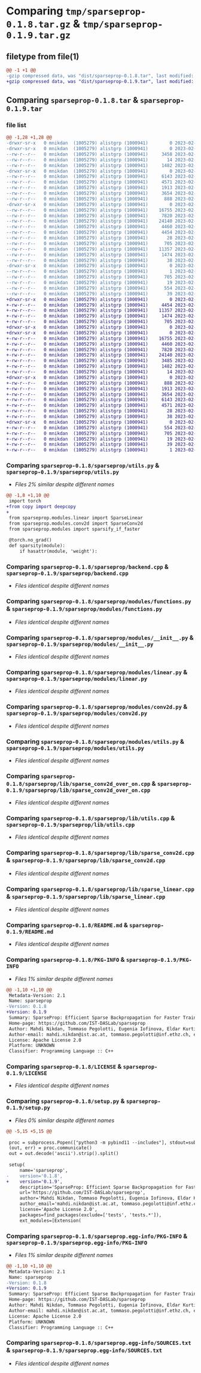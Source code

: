 # Comparing `tmp/sparseprop-0.1.8.tar.gz` & `tmp/sparseprop-0.1.9.tar.gz`

## filetype from file(1)

```diff
@@ -1 +1 @@
-gzip compressed data, was "dist/sparseprop-0.1.8.tar", last modified: Tue Feb 21 10:42:27 2023, max compression
+gzip compressed data, was "dist/sparseprop-0.1.9.tar", last modified: Tue Feb 21 10:56:31 2023, max compression
```

## Comparing `sparseprop-0.1.8.tar` & `sparseprop-0.1.9.tar`

### file list

```diff
@@ -1,28 +1,28 @@
-drwxr-sr-x   0 mnikdan  (1005279) alistgrp (1000941)        0 2023-02-21 10:42:27.000000 sparseprop-0.1.8/
-drwxr-sr-x   0 mnikdan  (1005279) alistgrp (1000941)        0 2023-02-21 10:42:27.000000 sparseprop-0.1.8/sparseprop/
--rw-r--r--   0 mnikdan  (1005279) alistgrp (1000941)     3458 2023-02-21 10:36:11.000000 sparseprop-0.1.8/sparseprop/utils.py
--rw-r--r--   0 mnikdan  (1005279) alistgrp (1000941)       14 2023-02-20 15:13:30.000000 sparseprop-0.1.8/sparseprop/__init__.py
--rw-r--r--   0 mnikdan  (1005279) alistgrp (1000941)     1482 2023-02-20 14:24:07.000000 sparseprop-0.1.8/sparseprop/backend.cpp
-drwxr-sr-x   0 mnikdan  (1005279) alistgrp (1000941)        0 2023-02-21 10:42:27.000000 sparseprop-0.1.8/sparseprop/modules/
--rw-r--r--   0 mnikdan  (1005279) alistgrp (1000941)     6143 2023-02-20 15:24:10.000000 sparseprop-0.1.8/sparseprop/modules/functions.py
--rw-r--r--   0 mnikdan  (1005279) alistgrp (1000941)     4571 2023-02-21 10:35:28.000000 sparseprop-0.1.8/sparseprop/modules/__init__.py
--rw-r--r--   0 mnikdan  (1005279) alistgrp (1000941)     1913 2023-02-21 10:36:19.000000 sparseprop-0.1.8/sparseprop/modules/linear.py
--rw-r--r--   0 mnikdan  (1005279) alistgrp (1000941)     3654 2023-02-21 10:38:45.000000 sparseprop-0.1.8/sparseprop/modules/conv2d.py
--rw-r--r--   0 mnikdan  (1005279) alistgrp (1000941)      888 2023-02-21 10:34:58.000000 sparseprop-0.1.8/sparseprop/modules/utils.py
-drwxr-sr-x   0 mnikdan  (1005279) alistgrp (1000941)        0 2023-02-21 10:42:27.000000 sparseprop-0.1.8/sparseprop/lib/
--rw-r--r--   0 mnikdan  (1005279) alistgrp (1000941)    16755 2023-02-16 17:19:56.000000 sparseprop-0.1.8/sparseprop/lib/sparse_conv2d_over_on.cpp
--rw-r--r--   0 mnikdan  (1005279) alistgrp (1000941)     7820 2023-02-17 10:19:37.000000 sparseprop-0.1.8/sparseprop/lib/utils.cpp
--rw-r--r--   0 mnikdan  (1005279) alistgrp (1000941)    24140 2023-02-16 17:19:53.000000 sparseprop-0.1.8/sparseprop/lib/sparse_conv2d.cpp
--rw-r--r--   0 mnikdan  (1005279) alistgrp (1000941)     4460 2023-02-16 17:20:48.000000 sparseprop-0.1.8/sparseprop/lib/sparse_linear.cpp
--rw-r--r--   0 mnikdan  (1005279) alistgrp (1000941)     4454 2023-02-21 10:17:18.000000 sparseprop-0.1.8/README.md
--rw-r--r--   0 mnikdan  (1005279) alistgrp (1000941)       28 2023-02-20 15:29:53.000000 sparseprop-0.1.8/MANIFEST.in
--rw-r--r--   0 mnikdan  (1005279) alistgrp (1000941)      705 2023-02-21 10:42:27.000000 sparseprop-0.1.8/PKG-INFO
--rw-r--r--   0 mnikdan  (1005279) alistgrp (1000941)    11357 2023-02-16 14:14:57.000000 sparseprop-0.1.8/LICENSE
--rw-r--r--   0 mnikdan  (1005279) alistgrp (1000941)     1474 2023-02-21 10:17:30.000000 sparseprop-0.1.8/setup.py
--rw-r--r--   0 mnikdan  (1005279) alistgrp (1000941)       38 2023-02-21 10:42:27.000000 sparseprop-0.1.8/setup.cfg
-drwxr-sr-x   0 mnikdan  (1005279) alistgrp (1000941)        0 2023-02-21 10:42:27.000000 sparseprop-0.1.8/sparseprop.egg-info/
--rw-r--r--   0 mnikdan  (1005279) alistgrp (1000941)        1 2023-02-21 10:42:27.000000 sparseprop-0.1.8/sparseprop.egg-info/dependency_links.txt
--rw-r--r--   0 mnikdan  (1005279) alistgrp (1000941)      705 2023-02-21 10:42:27.000000 sparseprop-0.1.8/sparseprop.egg-info/PKG-INFO
--rw-r--r--   0 mnikdan  (1005279) alistgrp (1000941)       19 2023-02-21 10:42:27.000000 sparseprop-0.1.8/sparseprop.egg-info/top_level.txt
--rw-r--r--   0 mnikdan  (1005279) alistgrp (1000941)      554 2023-02-21 10:42:27.000000 sparseprop-0.1.8/sparseprop.egg-info/SOURCES.txt
--rw-r--r--   0 mnikdan  (1005279) alistgrp (1000941)       39 2023-02-21 10:42:27.000000 sparseprop-0.1.8/sparseprop.egg-info/requires.txt
+drwxr-sr-x   0 mnikdan  (1005279) alistgrp (1000941)        0 2023-02-21 10:56:31.000000 sparseprop-0.1.9/
+-rw-r--r--   0 mnikdan  (1005279) alistgrp (1000941)     4454 2023-02-21 10:17:18.000000 sparseprop-0.1.9/README.md
+-rw-r--r--   0 mnikdan  (1005279) alistgrp (1000941)    11357 2023-02-16 14:14:57.000000 sparseprop-0.1.9/LICENSE
+-rw-r--r--   0 mnikdan  (1005279) alistgrp (1000941)     1474 2023-02-21 10:55:44.000000 sparseprop-0.1.9/setup.py
+-rw-r--r--   0 mnikdan  (1005279) alistgrp (1000941)      705 2023-02-21 10:56:31.000000 sparseprop-0.1.9/PKG-INFO
+drwxr-sr-x   0 mnikdan  (1005279) alistgrp (1000941)        0 2023-02-21 10:56:31.000000 sparseprop-0.1.9/sparseprop/
+drwxr-sr-x   0 mnikdan  (1005279) alistgrp (1000941)        0 2023-02-21 10:56:31.000000 sparseprop-0.1.9/sparseprop/lib/
+-rw-r--r--   0 mnikdan  (1005279) alistgrp (1000941)    16755 2023-02-16 17:19:56.000000 sparseprop-0.1.9/sparseprop/lib/sparse_conv2d_over_on.cpp
+-rw-r--r--   0 mnikdan  (1005279) alistgrp (1000941)     4460 2023-02-16 17:20:48.000000 sparseprop-0.1.9/sparseprop/lib/sparse_linear.cpp
+-rw-r--r--   0 mnikdan  (1005279) alistgrp (1000941)     7820 2023-02-17 10:19:37.000000 sparseprop-0.1.9/sparseprop/lib/utils.cpp
+-rw-r--r--   0 mnikdan  (1005279) alistgrp (1000941)    24140 2023-02-16 17:19:53.000000 sparseprop-0.1.9/sparseprop/lib/sparse_conv2d.cpp
+-rw-r--r--   0 mnikdan  (1005279) alistgrp (1000941)     3485 2023-02-21 10:45:19.000000 sparseprop-0.1.9/sparseprop/utils.py
+-rw-r--r--   0 mnikdan  (1005279) alistgrp (1000941)     1482 2023-02-20 14:24:07.000000 sparseprop-0.1.9/sparseprop/backend.cpp
+-rw-r--r--   0 mnikdan  (1005279) alistgrp (1000941)       14 2023-02-20 15:13:30.000000 sparseprop-0.1.9/sparseprop/__init__.py
+drwxr-sr-x   0 mnikdan  (1005279) alistgrp (1000941)        0 2023-02-21 10:56:31.000000 sparseprop-0.1.9/sparseprop/modules/
+-rw-r--r--   0 mnikdan  (1005279) alistgrp (1000941)      888 2023-02-21 10:34:58.000000 sparseprop-0.1.9/sparseprop/modules/utils.py
+-rw-r--r--   0 mnikdan  (1005279) alistgrp (1000941)     1913 2023-02-21 10:36:19.000000 sparseprop-0.1.9/sparseprop/modules/linear.py
+-rw-r--r--   0 mnikdan  (1005279) alistgrp (1000941)     3654 2023-02-21 10:38:45.000000 sparseprop-0.1.9/sparseprop/modules/conv2d.py
+-rw-r--r--   0 mnikdan  (1005279) alistgrp (1000941)     6143 2023-02-20 15:24:10.000000 sparseprop-0.1.9/sparseprop/modules/functions.py
+-rw-r--r--   0 mnikdan  (1005279) alistgrp (1000941)     4571 2023-02-21 10:35:28.000000 sparseprop-0.1.9/sparseprop/modules/__init__.py
+-rw-r--r--   0 mnikdan  (1005279) alistgrp (1000941)       28 2023-02-20 15:29:53.000000 sparseprop-0.1.9/MANIFEST.in
+-rw-r--r--   0 mnikdan  (1005279) alistgrp (1000941)       38 2023-02-21 10:56:31.000000 sparseprop-0.1.9/setup.cfg
+drwxr-sr-x   0 mnikdan  (1005279) alistgrp (1000941)        0 2023-02-21 10:56:31.000000 sparseprop-0.1.9/sparseprop.egg-info/
+-rw-r--r--   0 mnikdan  (1005279) alistgrp (1000941)      554 2023-02-21 10:56:31.000000 sparseprop-0.1.9/sparseprop.egg-info/SOURCES.txt
+-rw-r--r--   0 mnikdan  (1005279) alistgrp (1000941)      705 2023-02-21 10:56:31.000000 sparseprop-0.1.9/sparseprop.egg-info/PKG-INFO
+-rw-r--r--   0 mnikdan  (1005279) alistgrp (1000941)       19 2023-02-21 10:56:31.000000 sparseprop-0.1.9/sparseprop.egg-info/top_level.txt
+-rw-r--r--   0 mnikdan  (1005279) alistgrp (1000941)       39 2023-02-21 10:56:31.000000 sparseprop-0.1.9/sparseprop.egg-info/requires.txt
+-rw-r--r--   0 mnikdan  (1005279) alistgrp (1000941)        1 2023-02-21 10:56:31.000000 sparseprop-0.1.9/sparseprop.egg-info/dependency_links.txt
```

### Comparing `sparseprop-0.1.8/sparseprop/utils.py` & `sparseprop-0.1.9/sparseprop/utils.py`

 * *Files 2% similar despite different names*

```diff
@@ -1,8 +1,10 @@
 import torch
+from copy import deepcopy
+
 from sparseprop.modules.linear import SparseLinear
 from sparseprop.modules.conv2d import SparseConv2d
 from sparseprop.modules import sparsify_if_faster
 
 @torch.no_grad()
 def sparsity(module):
     if hasattr(module, 'weight'):
```

### Comparing `sparseprop-0.1.8/sparseprop/backend.cpp` & `sparseprop-0.1.9/sparseprop/backend.cpp`

 * *Files identical despite different names*

### Comparing `sparseprop-0.1.8/sparseprop/modules/functions.py` & `sparseprop-0.1.9/sparseprop/modules/functions.py`

 * *Files identical despite different names*

### Comparing `sparseprop-0.1.8/sparseprop/modules/__init__.py` & `sparseprop-0.1.9/sparseprop/modules/__init__.py`

 * *Files identical despite different names*

### Comparing `sparseprop-0.1.8/sparseprop/modules/linear.py` & `sparseprop-0.1.9/sparseprop/modules/linear.py`

 * *Files identical despite different names*

### Comparing `sparseprop-0.1.8/sparseprop/modules/conv2d.py` & `sparseprop-0.1.9/sparseprop/modules/conv2d.py`

 * *Files identical despite different names*

### Comparing `sparseprop-0.1.8/sparseprop/modules/utils.py` & `sparseprop-0.1.9/sparseprop/modules/utils.py`

 * *Files identical despite different names*

### Comparing `sparseprop-0.1.8/sparseprop/lib/sparse_conv2d_over_on.cpp` & `sparseprop-0.1.9/sparseprop/lib/sparse_conv2d_over_on.cpp`

 * *Files identical despite different names*

### Comparing `sparseprop-0.1.8/sparseprop/lib/utils.cpp` & `sparseprop-0.1.9/sparseprop/lib/utils.cpp`

 * *Files identical despite different names*

### Comparing `sparseprop-0.1.8/sparseprop/lib/sparse_conv2d.cpp` & `sparseprop-0.1.9/sparseprop/lib/sparse_conv2d.cpp`

 * *Files identical despite different names*

### Comparing `sparseprop-0.1.8/sparseprop/lib/sparse_linear.cpp` & `sparseprop-0.1.9/sparseprop/lib/sparse_linear.cpp`

 * *Files identical despite different names*

### Comparing `sparseprop-0.1.8/README.md` & `sparseprop-0.1.9/README.md`

 * *Files identical despite different names*

### Comparing `sparseprop-0.1.8/PKG-INFO` & `sparseprop-0.1.9/PKG-INFO`

 * *Files 1% similar despite different names*

```diff
@@ -1,10 +1,10 @@
 Metadata-Version: 2.1
 Name: sparseprop
-Version: 0.1.8
+Version: 0.1.9
 Summary: SparseProp: Efficient Sparse Backpropagation for Faster Training of Neural Networks
 Home-page: https://github.com/IST-DASLab/sparseprop
 Author: Mahdi Nikdan, Tommaso Pegolotti, Eugenia Iofinova, Eldar Kurtic, Dan Alistarh
 Author-email: mahdi.nikdan@ist.ac.at, tommaso.pegolotti@inf.ethz.ch, eugenia.iofinova@ist.ac.at, eldar.kurtic@ist.ac.at, dan.alistarh@ist.ac.at
 License: Apache License 2.0
 Platform: UNKNOWN
 Classifier: Programming Language :: C++
```

### Comparing `sparseprop-0.1.8/LICENSE` & `sparseprop-0.1.9/LICENSE`

 * *Files identical despite different names*

### Comparing `sparseprop-0.1.8/setup.py` & `sparseprop-0.1.9/setup.py`

 * *Files 0% similar despite different names*

```diff
@@ -5,15 +5,15 @@
 
 proc = subprocess.Popen(["python3 -m pybind11 --includes"], stdout=subprocess.PIPE, shell=True)
 (out, err) = proc.communicate()
 out = out.decode('ascii').strip().split()
 
 setup(
     name='sparseprop',
-    version='0.1.8',    
+    version='0.1.9',    
     description='SparseProp: Efficient Sparse Backpropagation for Faster Training of Neural Networks',
     url='https://github.com/IST-DASLab/sparseprop',
     author='Mahdi Nikdan, Tommaso Pegolotti, Eugenia Iofinova, Eldar Kurtic, Dan Alistarh',
     author_email='mahdi.nikdan@ist.ac.at, tommaso.pegolotti@inf.ethz.ch, eugenia.iofinova@ist.ac.at, eldar.kurtic@ist.ac.at, dan.alistarh@ist.ac.at',
     license='Apache License 2.0',
     packages=find_packages(exclude=['tests', 'tests.*']),
     ext_modules=[Extension(
```

### Comparing `sparseprop-0.1.8/sparseprop.egg-info/PKG-INFO` & `sparseprop-0.1.9/sparseprop.egg-info/PKG-INFO`

 * *Files 1% similar despite different names*

```diff
@@ -1,10 +1,10 @@
 Metadata-Version: 2.1
 Name: sparseprop
-Version: 0.1.8
+Version: 0.1.9
 Summary: SparseProp: Efficient Sparse Backpropagation for Faster Training of Neural Networks
 Home-page: https://github.com/IST-DASLab/sparseprop
 Author: Mahdi Nikdan, Tommaso Pegolotti, Eugenia Iofinova, Eldar Kurtic, Dan Alistarh
 Author-email: mahdi.nikdan@ist.ac.at, tommaso.pegolotti@inf.ethz.ch, eugenia.iofinova@ist.ac.at, eldar.kurtic@ist.ac.at, dan.alistarh@ist.ac.at
 License: Apache License 2.0
 Platform: UNKNOWN
 Classifier: Programming Language :: C++
```

### Comparing `sparseprop-0.1.8/sparseprop.egg-info/SOURCES.txt` & `sparseprop-0.1.9/sparseprop.egg-info/SOURCES.txt`

 * *Files identical despite different names*

